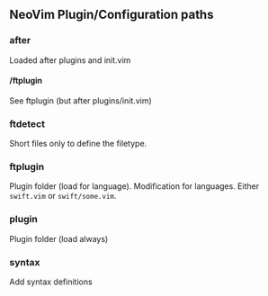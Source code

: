 ## NeoVim Plugin/Configuration paths

### after
Loaded after plugins and init.vim

#### /ftplugin
See ftplugin (but after plugins/init.vim)

### ftdetect
Short files only to define the filetype.

### ftplugin
Plugin folder (load for language).
Modification for languages. Either `swift.vim` or `swift/some.vim`.

### plugin
Plugin folder (load always)

### syntax
Add syntax definitions
